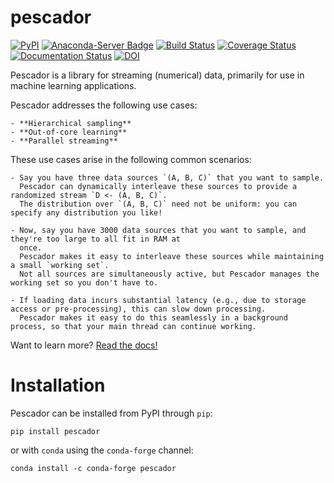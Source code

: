 pescador
========
[![PyPI](https://img.shields.io/pypi/v/pescador.svg)](https://pypi.python.org/pypi/pescador)
[![Anaconda-Server Badge](https://anaconda.org/conda-forge/pescador/badges/version.svg)](https://anaconda.org/conda-forge/pescador)
[![Build Status](https://travis-ci.org/pescadores/pescador.svg?branch=master)](https://travis-ci.org/pescadores/pescador)
[![Coverage Status](https://coveralls.io/repos/pescadores/pescador/badge.svg)](https://coveralls.io/r/pescadores/pescador)
[![Documentation Status](https://readthedocs.org/projects/pescador/badge/?version=latest)](https://readthedocs.org/projects/pescador/?badge=latest)
[![DOI](https://zenodo.org/badge/DOI/10.5281/zenodo.400700.svg)](https://doi.org/10.5281/zenodo.400700)

Pescador is a library for streaming (numerical) data, primarily for use in machine learning applications.

Pescador addresses the following use cases:

    - **Hierarchical sampling**
    - **Out-of-core learning**
    - **Parallel streaming**

These use cases arise in the following common scenarios:

    - Say you have three data sources `(A, B, C)` that you want to sample. 
      Pescador can dynamically interleave these sources to provide a randomized stream `D <- (A, B, C)`.
      The distribution over `(A, B, C)` need not be uniform: you can specify any distribution you like!

    - Now, say you have 3000 data sources that you want to sample, and they're too large to all fit in RAM at
      once.
      Pescador makes it easy to interleave these sources while maintaining a small `working set`.
      Not all sources are simultaneously active, but Pescador manages the working set so you don't have to.

    - If loading data incurs substantial latency (e.g., due to storage access or pre-processing), this can slow down processing.
      Pescador makes it easy to do this seamlessly in a background process, so that your main thread can continue working.


Want to learn more? [Read the docs!](http://pescador.readthedocs.org)


Installation
============

Pescador can be installed from PyPI through `pip`:
```
pip install pescador
```
or with `conda` using the `conda-forge` channel:
```
conda install -c conda-forge pescador
```

